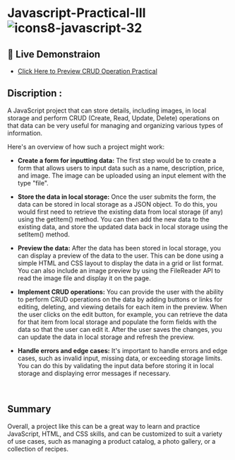 # Javascript-Practical-III ![icons8-javascript-32](https://user-images.githubusercontent.com/122254160/222632763-ec21c3e1-1eeb-425f-8a56-f4b62a9a2125.png)

## :rocket: Live Demonstraion

- [ Click Here to Preview CRUD Operation Practical](https://jigar0211.github.io/JavaScript-Practical-III/)

## Discription :
A JavaScript project that can store details, including images, in local storage and perform CRUD (Create, Read, Update, Delete) operations on that data can be very useful for managing and organizing various types of information.

Here's an overview of how such a project might work:

- **Create a form for inputting data:** The first step would be to create a form that allows users to input data such as a name, description, price, and image. The image can be uploaded using an input element with the type "file".

- **Store the data in local storage:** Once the user submits the form, the data can be stored in local storage as a JSON object. To do this, you would first need to retrieve the existing data from local storage (if any) using the getItem() method. You can then add the new data to the existing data, and store the updated data back in local storage using the setItem() method.

- **Preview the data:** After the data has been stored in local storage, you can display a preview of the data to the user. This can be done using a simple HTML and CSS layout to display the data in a grid or list format. You can also include an image preview by using the FileReader API to read the image file and display it on the page.

- **Implement CRUD operations:** You can provide the user with the ability to perform CRUD operations on the data by adding buttons or links for editing, deleting, and viewing details for each item in the preview. When the user clicks on the edit button, for example, you can retrieve the data for that item from local storage and populate the form fields with the data so that the user can edit it. After the user saves the changes, you can update the data in local storage and refresh the preview.

- **Handle errors and edge cases:** It's important to handle errors and edge cases, such as invalid input, missing data, or exceeding storage limits. You can do this by validating the input data before storing it in local storage and displaying error messages if necessary.

<br>

## Summary

Overall, a project like this can be a great way to learn and practice JavaScript, HTML, and CSS skills, and can be customized to suit a variety of use cases, such as managing a product catalog, a photo gallery, or a collection of recipes.

<br><br>

